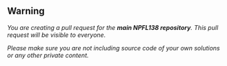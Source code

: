 ## Warning
_You are creating a pull request for the **main NPFL138 repository**. This pull request will be visible to everyone._

_Please make sure you are not including source code of your own solutions or any other private content._
